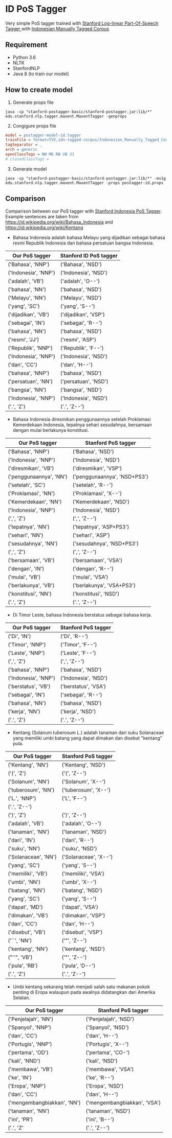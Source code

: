 # ID PoS Tagger

Very simple PoS tagger trained with [Stanford Log-linear Part-Of-Speech Tagger
](https://nlp.stanford.edu/software/tagger.html) with [Indonesian Manually Tagged Corpus](https://github.com/famrashel/idn-tagged-corpus)

## Requirement

* Python 3.6
* NLTK
* StanfordNLP
* Java 8 (to train our model)

## How to create model

1. Generate props file

```
java -cp "stanford-postagger-basic/stanford-postagger.jar:lib/*" edu.stanford.nlp.tagger.maxent.MaxentTagger -genprops
```

2. Congigure props file

```ini
model = postagger-model-id.tagger
trainFile = format=TSV,idn-tagged-corpus/Indonesian_Manually_Tagged_Corpus.tsv
tagSeparator = _
arch = generic
openClassTags = NN MD RB VB JJ
# closedClassTags =
```

3. Generate model

```
java -cp "stanford-postagger-basic/stanford-postagger.jar:lib/*" -mx1g edu.stanford.nlp.tagger.maxent.MaxentTagger -props postagger-id.props
```

## Comparison

Comparison between our PoS tagger with [Stanford Indonesia PoS Tagger](https://stanfordnlp.github.io/stanfordnlp/models.html). Example sentences are taken from https://id.wikipedia.org/wiki/Bahasa_Indonesia and https://id.wikipedia.org/wiki/Kentang

* Bahasa Indonesia adalah bahasa Melayu yang dijadikan sebagai bahasa resmi Republik Indonesia dan bahasa persatuan bangsa Indonesia.

| Our PoS tagger       | Stanford ID PoS tagger |
| -------------------- | ---------------------- |
| ('Bahasa', 'NNP')    | ('Bahasa', 'NSD')      |
| ('Indonesia', 'NNP') | ('Indonesia', 'NSD')   |
| ('adalah', 'VB')     | ('adalah', 'O--')      |
| ('bahasa', 'NN')     | ('bahasa', 'NSD')      |
| ('Melayu', 'NN')     | ('Melayu', 'NSD')      |
| ('yang', 'SC')       | ('yang', 'S--')        |
| ('dijadikan', 'VB')  | ('dijadikan', 'VSP')   |
| ('sebagai', 'IN')    | ('sebagai', 'R--')     |
| ('bahasa', 'NN')     | ('bahasa', 'NSD')      |
| ('resmi', 'JJ')      | ('resmi', 'ASP')       |
| ('Republik', 'NNP')  | ('Republik', 'F--')    |
| ('Indonesia', 'NNP') | ('Indonesia', 'NSD')   |
| ('dan', 'CC')        | ('dan', 'H--')         |
| ('bahasa', 'NNP')    | ('bahasa', 'NSD')      |
| ('persatuan', 'NN')  | ('persatuan', 'NSD')   |
| ('bangsa', 'NN')     | ('bangsa', 'NSD')      |
| ('Indonesia', 'NNP') | ('Indonesia', 'NSD')   |
| ('.', 'Z')           | ('.', 'Z--')           |

* Bahasa Indonesia diresmikan penggunaannya setelah Proklamasi Kemerdekaan Indonesia, tepatnya sehari sesudahnya, bersamaan dengan mulai berlakunya konstitusi.

| Our PoS tagger          | Stanford PoS tagger          |
| ----------------------- | ---------------------------- |
| ('Bahasa', 'NNP')       | ('Bahasa', 'NSD')            |
| ('Indonesia', 'NNP')    | ('Indonesia', 'NSD')         |
| ('diresmikan', 'VB')    | ('diresmikan', 'VSP')        |
| ('penggunaannya', 'NN') | ('penggunaannya', 'NSD+PS3') |
| ('setelah', 'SC')       | ('setelah', 'R--')           |
| ('Proklamasi', 'NN')    | ('Proklamasi', 'X--')        |
| ('Kemerdekaan', 'NN')   | ('Kemerdekaan', 'NSD')       |
| ('Indonesia', 'NNP')    | ('Indonesia', 'NSD')         |
| (',', 'Z')              | (',', 'Z--')                 |
| ('tepatnya', 'NN')      | ('tepatnya', 'ASP+PS3')      |
| ('sehari', 'NN')        | ('sehari', 'ASP')            |
| ('sesudahnya', 'NN')    | ('sesudahnya', 'NSD+PS3')    |
| (',', 'Z')              | (',', 'Z--')                 |
| ('bersamaan', 'VB')     | ('bersamaan', 'VSA')         |
| ('dengan', 'IN')        | ('dengan', 'R--')            |
| ('mulai', 'VB')         | ('mulai', 'VSA')             |
| ('berlakunya', 'VB')    | ('berlakunya', 'VSA+PS3')    |
| ('konstitusi', 'NN')    | ('konstitusi', 'NSD')        |
| ('.', 'Z')              | ('.', 'Z--')                 |

* Di Timor Leste, bahasa Indonesia berstatus sebagai bahasa kerja.

| Our PoS tagger       | Stanford PoS tagger  |
| -------------------- | -------------------- |
| ('Di', 'IN')         | ('Di', 'R--')        |
| ('Timor', 'NNP')     | ('Timor', 'F--')     |
| ('Leste', 'NNP')     | ('Leste', 'F--')     |
| (',', 'Z')           | (',', 'Z--')         |
| ('bahasa', 'NNP')    | ('bahasa', 'NSD')    |
| ('Indonesia', 'NNP') | ('Indonesia', 'NSD') |
| ('berstatus', 'VB')  | ('berstatus', 'VSA') |
| ('sebagai', 'IN')    | ('sebagai', 'R--')   |
| ('bahasa', 'NN')     | ('bahasa', 'NSD')    |
| ('kerja', 'NN')      | ('kerja', 'NSD')     |
| ('.', 'Z')           | ('.', 'Z--')         |

* Kentang (Solanum tuberosum L.) adalah tanaman dari suku Solanaceae yang memiliki umbi batang yang dapat dimakan dan disebut "kentang" pula.

| Our PoS tagger       | Stanford PoS tagger   |
| -------------------- | --------------------- |
| ('Kentang', 'NN')    | ('Kentang', 'NSD')    |
| ('(', 'Z')           | ('(', 'Z--')          |
| ('Solanum', 'NN')    | ('Solanum', 'X--')    |
| ('tuberosum', 'NN')  | ('tuberosum', 'X--')  |
| ('L.', 'NNP')        | ('L', 'F--')          |
| ('.', 'Z--')         |
| (')', 'Z')           | (')', 'Z--')          |
| ('adalah', 'VB')     | ('adalah', 'O--')     |
| ('tanaman', 'NN')    | ('tanaman', 'NSD')    |
| ('dari', 'IN')       | ('dari', 'R--')       |
| ('suku', 'NN')       | ('suku', 'NSD')       |
| ('Solanaceae', 'NN') | ('Solanaceae', 'X--') |
| ('yang', 'SC')       | ('yang', 'S--')       |
| ('memiliki', 'VB')   | ('memiliki', 'VSA')   |
| ('umbi', 'NN')       | ('umbi', 'X--')       |
| ('batang', 'NN')     | ('batang', 'NSD')     |
| ('yang', 'SC')       | ('yang', 'S--')       |
| ('dapat', 'MD')      | ('dapat', 'VSA')      |
| ('dimakan', 'VB')    | ('dimakan', 'VSP')    |
| ('dan', 'CC')        | ('dan', 'H--')        |
| ('disebut', 'VB')    | ('disebut', 'VSP')    |
| ('``', 'NN')         | ('"', 'Z--')          |
| ('kentang', 'NN')    | ('kentang', 'NSD')    |
| ("''", 'VB')         | ('"', 'Z--')          |
| ('pula', 'RB')       | ('pula', 'D--')       |
| ('.', 'Z')           | ('.', 'Z--')          |

* Umbi kentang sekarang telah menjadi salah satu makanan pokok penting di Eropa walaupun pada awalnya didatangkan dari Amerika Selatan.

| Our PoS tagger              | Stanford PoS tagger          |
| --------------------------- | ---------------------------- |
| ('Penjelajah', 'NN')        | ('Penjelajah', 'NSD')        |
| ('Spanyol', 'NNP')          | ('Spanyol', 'NSD')           |
| ('dan', 'CC')               | ('dan', 'H--')               |
| ('Portugis', 'NNP')         | ('Portugis', 'X--')          |
| ('pertama', 'OD')           | ('pertama', 'CO-')           |
| ('kali', 'NND')             | ('kali', 'NSD')              |
| ('membawa', 'VB')           | ('membawa', 'VSA')           |
| ('ke', 'IN')                | ('ke', 'R--')                |
| ('Eropa', 'NNP')            | ('Eropa', 'NSD')             |
| ('dan', 'CC')               | ('dan', 'H--')               |
| ('mengembangbiakkan', 'NN') | ('mengembangbiakkan', 'VSA') |
| ('tanaman', 'NN')           | ('tanaman', 'NSD')           |
| ('ini', 'PR')               | ('ini', 'B--')               |
| ('.', 'Z'                   | ('.', 'Z--')                 |
